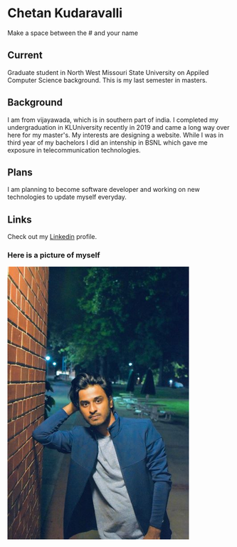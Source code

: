 # Chetan Kudaravalli
Make a space between the # and your name
## Current
Graduate student in North West Missouri State University on Appiled Computer Science background. This is my last semester in masters.

## Background
I am from vijayawada, which is in southern part of india. I completed my undergraduation in KLUniversity recently in 2019 and came a long way over here for my master's. My interests are designing a website. While I was in third year of my bachelors I did an intenship in BSNL which gave me exposure in telecommunication technologies.
## Plans
I am planning to become software developer and working on new technologies to update myself everyday.
## Links
Check out my [Linkedin](https://www.linkedin.com/in/chetan-kudaravalli-584624120/) profile.

### Here is a picture of myself
![This is my picture](dp.jpeg)
